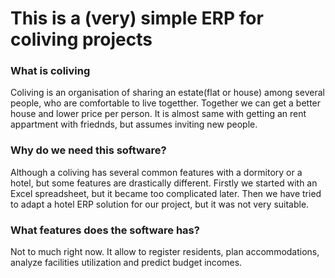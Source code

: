 # This is a (very) simple ERP for coliving projects

### What is coliving
Coliving is an organisation of sharing an estate(flat or house) among several people, who are comfortable to live togetther. Together we can get a better house and lower priсe per person.
It is almost same with getting an rent appartment with friednds, but assumes inviting new people.

### Why do we need this software?
Although a coliving has several common features with a dormitory or a hotel, but some features are drastically different. Firstly we started with an Excel spreadsheet, but it became too complicated later.
Then we have tried to adapt a hotel ERP solution for our project, but it was not very suitable.

### What features does the software has?
Not to much right now. It allow to register residents, plan accommodations, analyze facilities utilization and predict budget incomes.
